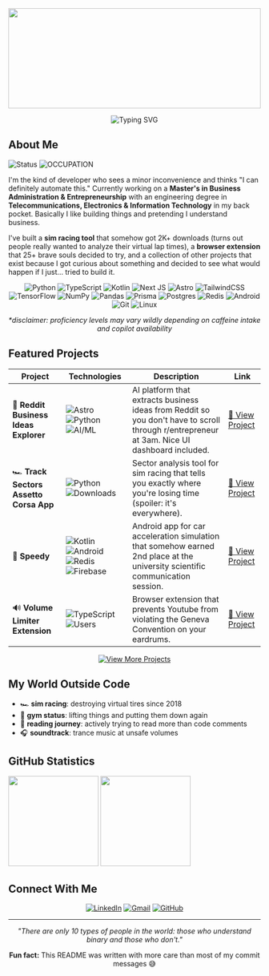 <div align="center">

  <img src="https://capsule-render.vercel.app/api?type=waving&color=gradient&customColorList=6,11,20&height=200&section=header&text=Cristian%20Andrei%20Ruse&fontSize=40&fontColor=fff&animation=twinkling" style="width: 100%; height: 200px; object-fit: cover;" />
  
</div>

<div align="center">
  
  ![Typing SVG](https://readme-typing-svg.demolab.com/?font=Fira+Code&size=22&duration=2500&pause=1500&color=7B2FF2&background=00000000&center=true&vCenter=true&multiline=false&width=650&height=60&lines=Creator+of+Tools+People+Actually+Use;Wait%2C+that+sounds+like+I'm+bragging...;Web+Dev+%7C+Android+%7C+Python+%7C+AI+Enthusiast;Actually%2C+let's+be+honest...;Just+a+Guy+Who+Writes+Code;And+Occasionally+It+Works+✨)
  
</div>

## About Me

![Status](https://img.shields.io/badge/status-110%25%20confused-orange?style=for-the-badge)
![OCCUPATION](https://img.shields.io/badge/occupation-part--time%20bug%20whisperer-blue?style=for-the-badge)

I'm the kind of developer who sees a minor inconvenience and thinks "I can definitely automate this." Currently working on a **Master's in Business Administration & Entrepreneurship** with an engineering degree in **Telecommunications, Electronics & Information Technology** in my back pocket. Basically I like building things and pretending I understand business.

I've built a **sim racing tool** that somehow got 2K+ downloads (turns out people really wanted to analyze their virtual lap times), a **browser extension** that 25+ brave souls decided to try, and a collection of other projects that exist because I got curious about something and decided to see what would happen if I just... tried to build it.

<div align="center">

![Python](https://img.shields.io/badge/python-3670A0?style=for-the-badge&logo=python&logoColor=ffdd54)
![TypeScript](https://img.shields.io/badge/typescript-%23007ACC.svg?style=for-the-badge&logo=typescript&logoColor=white)
![Kotlin](https://img.shields.io/badge/kotlin-%237F52FF.svg?style=for-the-badge&logo=kotlin&logoColor=white)
![Next JS](https://img.shields.io/badge/Next-black?style=for-the-badge&logo=next.js&logoColor=white)
![Astro](https://img.shields.io/badge/astro-%232C2052.svg?style=for-the-badge&logo=astro&logoColor=white)
![TailwindCSS](https://img.shields.io/badge/tailwindcss-%2338B2AC.svg?style=for-the-badge&logo=tailwind-css&logoColor=white)
![TensorFlow](https://img.shields.io/badge/TensorFlow-%23FF6F00.svg?style=for-the-badge&logo=TensorFlow&logoColor=white)
![NumPy](https://img.shields.io/badge/numpy-%23013243.svg?style=for-the-badge&logo=numpy&logoColor=white)
![Pandas](https://img.shields.io/badge/pandas-%23150458.svg?style=for-the-badge&logo=pandas&logoColor=white)
![Prisma](https://img.shields.io/badge/Prisma-3982CE?style=for-the-badge&logo=Prisma&logoColor=white)
![Postgres](https://img.shields.io/badge/postgres-%23316192.svg?style=for-the-badge&logo=postgresql&logoColor=white)
![Redis](https://img.shields.io/badge/redis-%23DD0031.svg?style=for-the-badge&logo=redis&logoColor=white)
![Android](https://img.shields.io/badge/Android-3DDC84?style=for-the-badge&logo=android&logoColor=white)
![Git](https://img.shields.io/badge/git-%23F05033.svg?style=for-the-badge&logo=git&logoColor=white)
![Linux](https://img.shields.io/badge/Linux-FCC624?style=for-the-badge&logo=linux&logoColor=black)

_\*disclaimer: proficiency levels may vary wildly depending on caffeine intake and copilot availability_

</div>

## Featured Projects

| Project                                | Technologies                                                                                                                                                                                                                                                                                                                                                                                                               | Description                                                                                                                                 | Link                                                                               |
| -------------------------------------- | -------------------------------------------------------------------------------------------------------------------------------------------------------------------------------------------------------------------------------------------------------------------------------------------------------------------------------------------------------------------------------------------------------------------------- | ------------------------------------------------------------------------------------------------------------------------------------------- | ---------------------------------------------------------------------------------- |
| 🤖 **Reddit Business Ideas Explorer**  | ![Astro](https://img.shields.io/badge/astro-%232C2052.svg?style=flat-square&logo=astro&logoColor=white) ![Python](https://img.shields.io/badge/python-3670A0?style=flat-square&logo=python&logoColor=ffdd54) ![AI/ML](https://img.shields.io/badge/AI/ML-FF6F00?style=flat-square&logo=tensorflow&logoColor=white)                                                                                                         | AI platform that extracts business ideas from Reddit so you don't have to scroll through r/entrepreneur at 3am. Nice UI dashboard included. | [🔗 View Project](https://github.com/RuseCristian/reddit-business-ideas-explorer)  |
| 🏎️ **Track Sectors Assetto Corsa App** | ![Python](https://img.shields.io/badge/python-3670A0?style=flat-square&logo=python&logoColor=ffdd54) ![Downloads](https://img.shields.io/badge/downloads-2K+-success?style=flat-square&logo=download)                                                                                                                                                                                                                      | Sector analysis tool for sim racing that tells you exactly where you're losing time (spoiler: it's everywhere).                             | [🔗 View Project](https://github.com/RuseCristian/Track-Sectors-Assetto-Corsa-App) |
| 📱 **Speedy**                          | ![Kotlin](https://img.shields.io/badge/kotlin-%237F52FF.svg?style=flat-square&logo=kotlin&logoColor=white) ![Android](https://img.shields.io/badge/Android-3DDC84?style=flat-square&logo=android&logoColor=white) ![Redis](https://img.shields.io/badge/redis-%23DD0031.svg?style=flat-square&logo=redis&logoColor=white) ![Firebase](https://img.shields.io/badge/Firebase-%23039BE5.svg?style=flat-square&logo=firebase) | Android app for car acceleration simulation that somehow earned 2nd place at the university scientific communication session.               | [🔗 View Project](https://github.com/RuseCristian/Speedy)                          |
| 🔊 **Volume Limiter Extension**        | ![TypeScript](https://img.shields.io/badge/typescript-%23007ACC.svg?style=flat-square&logo=typescript&logoColor=white) ![Users](https://img.shields.io/badge/users-25+-informational?style=flat-square&logo=users)                                                                                                                                                                                                         | Browser extension that prevents Youtube from violating the Geneva Convention on your eardrums.                                              | [🔗 View Project](https://github.com/RuseCristian/volume-limiter-extension)        |

</div>

<div align="center">
  
  [![View More Projects](https://img.shields.io/badge/View%20More%20Projects-purple?style=for-the-badge&logo=github)](https://github.com/RuseCristian?tab=repositories)
  
</div>

## My World Outside Code

- 🏎️ **sim racing**: destroying virtual tires since 2018
- 💪 **gym status**: lifting things and putting them down again
- 📖 **reading journey**: actively trying to read more than code comments
- 🎧 **soundtrack**: trance music at unsafe volumes

## GitHub Statistics

<div align="left">

<img height="180em" src="https://github-readme-stats.vercel.app/api?username=RuseCristian&show_icons=true&theme=radical&include_all_commits=true&count_private=true"/>
<img height="180em" src="https://github-readme-stats.vercel.app/api/top-langs/?username=RuseCristian&layout=compact&langs_count=8&theme=radical&cache_seconds=1800"/>

</div>

## Connect With Me

<div align="center">

[![LinkedIn](https://img.shields.io/badge/LinkedIn-0A66C2?style=for-the-badge&logo=linkedin&logoColor=white)](https://www.linkedin.com/in/cristian-andrei-ruse/)
[![Gmail](https://img.shields.io/badge/Gmail-EA4335?style=for-the-badge&logo=gmail&logoColor=white)](mailto:rusecristiandrei@gmail.com)
[![GitHub](https://img.shields.io/badge/GitHub-181717?style=for-the-badge&logo=github&logoColor=white)](https://github.com/RuseCristian)

</div>

---

<div align="center">

_"There are only 10 types of people in the world: those who understand binary and those who don't."_

**Fun fact:** This README was written with more care than most of my commit messages 😅

</div>
